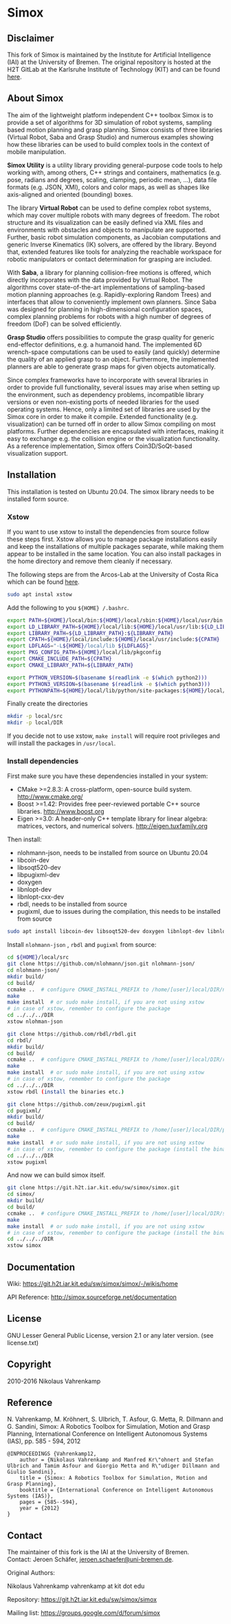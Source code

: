 # Simox

## Disclaimer

This fork of Simox is maintained by the Institute for Artificial Intelligence (IAI) at the University of Bremen.
The original repository is hosted at the H2T GitLab at the Karlsruhe Institute of Technology (KIT) and can be found [here](https://git.h2t.iar.kit.edu/sw/simox/simox).

## About Simox

The aim of the lightweight platform independent C++ toolbox Simox is to provide a set of
algorithms for 3D simulation of robot systems, sampling based motion planning and grasp planning.
Simox consists of three libraries (Virtual Robot, Saba and Grasp Studio) and numerous
examples showing how these libraries can be used to build complex tools in the
context of mobile manipulation.

**Simox Utility** is a utility library providing general-purpose code tools to help working with,
among others,
C++ strings and containers,
mathematics (e.g. pose, radians and degrees, scaling, clamping, periodic mean, ...),
data file formats (e.g. JSON, XMl), colors and color maps,
as well as shapes like axis-aligned and oriented (bounding) boxes.

The library **Virtual Robot** can be used to define complex robot systems,
which may cover multiple robots with many degrees of freedom.
The robot structure and its visualization can be easily defined via XML files and environments with
obstacles and objects to manipulate are supported.
Further, basic robot simulation components, as Jacobian computations and generic
Inverse Kinematics (IK) solvers, are offered by the library.
Beyond that, extended features like tools for analyzing the reachable workspace for robotic manipulators
or contact determination for grasping are included.

With **Saba**, a library for planning collision-free motions is offered, which directly incorporates
with the data provided by Virtual Robot.
The algorithms cover state-of-the-art implementations of sampling-based motion planning approaches
(e.g. Rapidly-exploring Random Trees) and interfaces that allow to conveniently implement own planners.
Since Saba was designed for planning in high-dimensional configuration spaces, complex planning problems
for robots with a high number of degrees of freedom (DoF) can be solved efficiently.

**Grasp Studio** offers possibilities to compute the grasp quality for generic end-effector
definitions, e.g. a humanoid hand.
The implemented 6D wrench-space computations can be used to easily (and quickly) determine
the quality of an applied grasp to an object.
Furthermore, the implemented planners are able to generate grasp maps for given objects automatically.

Since complex frameworks have to incorporate with several libraries in order to provide full functionality,
several issues may arise when setting up the environment, such as dependency problems,
incompatible library versions or even non-existing ports of needed libraries for the used operating systems.
Hence, only a limited set of libraries are used by the Simox core in order to make it compile.
Extended functionality (e.g. visualization) can be turned off in order to allow Simox compiling on most platforms.
Further dependencies are encapsulated with interfaces, making it easy to exchange
e.g. the collision engine or the visualization functionality.
As a reference implementation, Simox offers Coin3D/SoQt-based visualization support.

## Installation

This installation is tested on Ubuntu 20.04. The simox library needs to be installed form source.

### Xstow

If you want to use xstow to install the dependencies from source follow these steps first. Xstow allows you to manage package installations easily and keep the installations of multiple packages separate, while making them appear to be installed in the same location. You can also install packages in the home directory and remove them cleanly if necessary.

The following steps are from the Arcos-Lab at the University of Costa Rica which can be found [here](https://wiki.arcoslab.org/en/tutorials/using-xstow-for-local-installations).

```bash
sudo apt instal xstow
```

Add the following to you `${HOME} /.bashrc`.

```bash
export PATH=${HOME}/local/bin:${HOME}/local/sbin:${HOME}/local/usr/bin:${PATH}
export LD_LIBRARY_PATH=${HOME}/local/lib:${HOME}/local/usr/lib:${LD_LIBRARY_PATH}
export LIBRARY_PATH=${LD_LIBRARY_PATH}:${LIBRARY_PATH}
export CPATH=${HOME}/local/include:${HOME}/local/usr/include:${CPATH}
export LDFLAGS="-L${HOME}/local/lib ${LDFLAGS}"
export PKG_CONFIG_PATH=${HOME}/local/lib/pkgconfig
export CMAKE_INCLUDE_PATH=${CPATH}
export CMAKE_LIBRARY_PATH=${LIBRARY_PATH}

export PYTHON_VERSION=$(basename $(readlink -e $(which python2)))
export PYTHON3_VERSION=$(basename $(readlink -e $(which python3)))
export PYTHONPATH=${HOME}/local/lib/python/site-packages:${HOME}/local/lib/python3/site-packages:${HOME}/local/lib/${PYTHON_VERSION}/site-packages:${HOME}/local/lib/${PYTHON_VERSION}/dist-packages:${HOME}/local/lib/${PYTHON3_VERSION}/site-packages:${HOME}/local/lib/${PYTHON3_VERSION}/dist-packages:${HOME}/local/lib/python/dist-packages:${HOME}/local/lib/python3/dist-packages:${PYTHONPATH}
```

Finally create the directories

```bash
mkdir -p local/src
mkdir -p local/DIR
```

If you decide not to use xstow, `make install` will require root privileges and will install the packages in `/usr/local`.

### Install dependencies

First make sure you have these dependencies installed in your system:

- CMake >=2.8.3: A cross-platform, open-source build system. http://www.cmake.org/
- Boost >=1.42: Provides free peer-reviewed portable C++ source libraries. http://www.boost.org
- Eigen >=3.0: A header-only C++ template library for linear algebra: matrices, vectors, and numerical solvers. http://eigen.tuxfamily.org

Then install:

- nlohmann-json, needs to be installed from source on Ubuntu 20.04
- libcoin-dev
- libsoqt520-dev
- libpugixml-dev
- doxygen
- libnlopt-dev
- libnlopt-cxx-dev
- rbdl, needs to be installed from source
- pugixml, due to issues during the compilation, this needs to be installed from source

```bash
sudo apt install libcoin-dev libsoqt520-dev doxygen libnlopt-dev libnlopt-cxx-dev
```

Install `nlohmann-json` , `rbdl` and `pugixml` from source:

```bash
cd ${HOME}/local/src
git clone https://github.com/nlohmann/json.git nlohmann-json/
cd nlohmann-json/
mkdir build/
cd build/
ccmake ..  # configure CMAKE_INSTALL_PREFIX to /home/[user]/local/DIR/nlohmann-json
make
make install  # or sudo make install, if you are not using xstow
# in case of xstow, remember to configure the package
cd ../../../DIR
xstow nlohman-json
```

```bash
git clone https://github.com/rbdl/rbdl.git
cd rbdl/
mkdir build/
cd build/
ccmake ..  # configure CMAKE_INSTALL_PREFIX to /home/[user]/local/DIR/rbdl
make
make install  # or sudo make install, if you are not using xstow
# in case of xstow, remember to configure the package
cd ../../../DIR
xstow rbdl (install the binaries etc.)
```

```bash
git clone https://github.com/zeux/pugixml.git
cd pugixml/
mkdir build/
cd build/
ccmake ..  # configure CMAKE_INSTALL_PREFIX to /home/[user]/local/DIR/pugixml
make
make install  # or sudo make install, if you are not using xstow
# in case of xstow, remember to configure the package (install the binaries etc.)
cd ../../../DIR
xstow pugixml
```

And now we can build simox itself.

```bash
git clone https://git.h2t.iar.kit.edu/sw/simox/simox.git
cd simox/
mkdir build/
cd build/
ccmake ..  # configure CMAKE_INSTALL_PREFIX to /home/[user]/local/DIR/simox
make
make install  # or sudo make install, if you are not using xstow
# in case of xstow, remember to configure the package (install the binaries etc.)
cd ../../../DIR
xstow simox
```

## Documentation

Wiki: https://git.h2t.iar.kit.edu/sw/simox/simox/-/wikis/home

API Reference: http://simox.sourceforge.net/documentation

## License

GNU Lesser General Public License, version 2.1 or any later version.
(see license.txt)

## Copyright
2010-2016 Nikolaus Vahrenkamp
 
## Reference
N. Vahrenkamp, M. Kröhnert, S. Ulbrich, T. Asfour, G. Metta, R. Dillmann  and G. Sandini,
Simox: A Robotics Toolbox for Simulation, Motion and Grasp Planning,
International Conference on Intelligent Autonomous Systems (IAS),
pp. 585 - 594, 2012

```
@INPROCEEDINGS {Vahrenkamp12,
    author = {Nikolaus Vahrenkamp and Manfred Kr\"ohnert and Stefan Ulbrich and Tamim Asfour and Giorgio Metta and R\"udiger Dillmann and Giulio Sandini},
    title = {Simox: A Robotics Toolbox for Simulation, Motion and Grasp Planning},
    booktitle = {International Conference on Intelligent Autonomous Systems (IAS)},
    pages = {585--594},
    year = {2012}
}
```

## Contact
The maintainer of this fork is the IAI at the University of Bremen.\
Contact: Jeroen Schäfer, [jeroen.schaefer@uni-bremen.de](mailto:jeroen.schaefer@uni-bremen.de).

Original Authors:

Nikolaus Vahrenkamp
vahrenkamp at kit dot edu

Repository:
https://git.h2t.iar.kit.edu/sw/simox/simox

Mailing list:
https://groups.google.com/d/forum/simox
